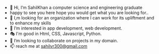 
- 👋 Hi, I’m SahilKhan a computer science and engineering graduate 
- happy to see you here hope you would get what you are looking for..
- 🌱 I,m looking for an organization where I can work for its upliftment and to enhance my skills
- 👀 I’m interested in app development, web development.
- 🎭 I'm good in Html, CSS, Javascript, Python.
- 💞️ I’m looking to collaborate on projects in my domain.
- 📫 reach me at sahilvr300@gmail.com

